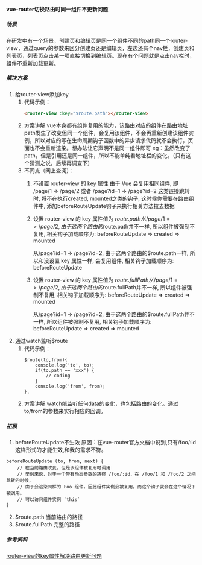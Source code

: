 #### vue-router切换路由时同一组件不更新问题

##### 场景
在研发中有一个场景，创建页和编辑页是同一个组件不同的path同一个router-view，通过query的参数来区分创建页还是编辑页，左边还有个nav栏，创建页和列表页，列表页点击某一项直接切换到编辑页。现在有个问题就是点击nav栏时，组件不重新加载更新。

##### 解决方案
1. 给router-view添加key
    1. 代码示例：
        ```html
        <router-view :key="$route.path"></router-view>
        ```
    2. 方案讲解
        vue本身都有组件复用的能力，该路由对应的组件在路由地址path发生了改变但同一个组件，会复用该组件，不会再重新创建该组件实例，所以对应的写在生命周期钩子函数中的异步请求代码就不会执行，页面也不会重新渲染。想办法让它声明不是同一组件即可
        eg：虽然改变了path，但是引用还是同一组件，所以不能单纯看地址栏的变化。（只有这个猜测之说，后续再调查下）
    3. 不同点（网上查阅）：
        1. 不设置 router-view 的 key 属性
            由于 Vue 会复用相同组件, 即 /page/1 => /page/2 或者 /page?id=1 => /page?id=2 这类链接跳转时, 将不在执行created, mounted之类的钩子, 这时候你需要在路由组件中, 添加beforeRouteUpdate钩子来执行相关方法拉去数据
        2. 设置 router-view 的 key 属性值为 $route.path
            从/page/1 => /page/2, 由于这两个路由的$route.path并不一样, 所以组件被强制不复用, 相关钩子加载顺序为:
            beforeRouteUpdate => created => mounted

            从/page?id=1 => /page?id=2, 由于这两个路由的$route.path一样, 所以和没设置 key 属性一样, 会复用组件, 相关钩子加载顺序为:
            beforeRouteUpdate
        3. 设置 router-view 的 key 属性值为 $route.fullPath
            从/page/1 => /page/2, 由于这两个路由的$route.fullPath并不一样, 所以组件被强制不复用, 相关钩子加载顺序为:
            beforeRouteUpdate => created => mounted

            从/page?id=1 => /page?id=2, 由于这两个路由的$route.fullPath并不一样, 所以组件被强制不复用, 相关钩子加载顺序为:
            beforeRouteUpdate => created => mounted
2. 通过watch监听$route
    1. 代码示例：
        ```
        $route(to,from){
            console.log('to', to);
            if(to.path == 'xxx') {
                // coding
            }
            console.log('from', from);
        },
        ```
    2. 方案讲解
        watch能监听任何data的变化，也包括路由的变化。通过to/from的参数来实行相应的回调。

##### 拓展
1. beforeRouteUpdate不生效
原因：在vue-router官方文档中说到,只有/foo/:id这样形式的才能生效,和我的需求不符。
```
beforeRouteUpdate (to, from, next) {
    // 在当前路由改变，但是该组件被复用时调用
    // 举例来说，对于一个带有动态参数的路径 /foo/:id，在 /foo/1 和 /foo/2 之间跳转的时候，
    // 由于会渲染同样的 Foo 组件，因此组件实例会被复用。而这个钩子就会在这个情况下被调用。
    // 可以访问组件实例 `this`
}
```
2. $route.path 当前路由的路径
3. $route.fullPath 完整的路径

##### 参考资料
[router-view的key属性解决路由更新问题](https://blog.csdn.net/qq379682421/article/details/109892131?spm=1001.2101.3001.6661.1&utm_medium=distribute.pc_relevant_t0.none-task-blog-2%7Edefault%7ECTRLIST%7Edefault-1-109892131-blog-125007651.pc_relevant_multi_platform_whitelistv3&depth_1-utm_source=distribute.pc_relevant_t0.none-task-blog-2%7Edefault%7ECTRLIST%7Edefault-1-109892131-blog-125007651.pc_relevant_multi_platform_whitelistv3&utm_relevant_index=1)